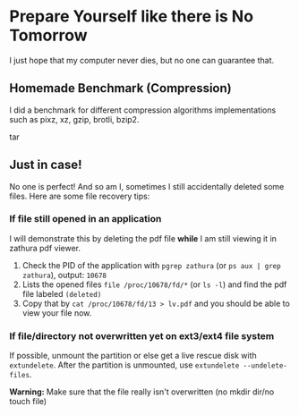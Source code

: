 Prepare Yourself like there is No Tomorrow
==========================================
I just hope that my computer never dies, but no one can guarantee that.

Homemade Benchmark (Compression)
--------------------------------
I did a benchmark for different compression algorithms implementations such as pixz, xz, gzip, brotli, bzip2.

tar

Just in case!
-------------
No one is perfect! And so am I, sometimes I still accidentally deleted some files. Here are some file recovery tips:

### If file still opened in an application
I will demonstrate this by deleting the pdf file **while** I am still viewing it in zathura pdf viewer.

1. Check the PID of the application with `pgrep zathura` (or `ps aux | grep zathura`), output: `10678`
2. Lists the opened files `file /proc/10678/fd/*` (or `ls -l`) and find the pdf file labeled `(deleted)`
3. Copy that by `cat /proc/10678/fd/13 > lv.pdf` and you should be able to view your file now.

### If file/directory not overwritten yet on ext3/ext4 file system
If possible, unmount the partition or else get a live rescue disk with `extundelete`. After the partition is unmounted, use `extundelete --undelete-files`.

**Warning:** Make sure that the file really isn't overwritten (no mkdir dir/no touch file)
